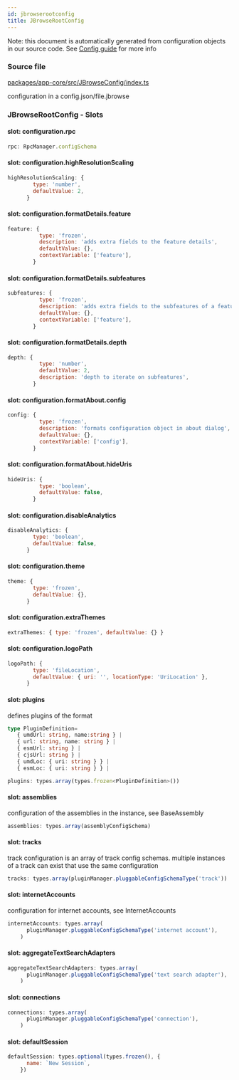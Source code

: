 ```yaml
---
id: jbrowserootconfig
title: JBrowseRootConfig
---
```

Note: this document is automatically generated from configuration objects in
our source code. See [Config guide](/docs/config_guide) for more info

### Source file

[packages/app-core/src/JBrowseConfig/index.ts](https://github.com/GMOD/jbrowse-components/blob/main/packages/app-core/src/JBrowseConfig/index.ts)

configuration in a config.json/file.jbrowse



### JBrowseRootConfig - Slots
#### slot: configuration.rpc



```js
rpc: RpcManager.configSchema
```

#### slot: configuration.highResolutionScaling



```js
highResolutionScaling: {
        type: 'number',
        defaultValue: 2,
      }
```

#### slot: configuration.formatDetails.feature



```js
feature: {
          type: 'frozen',
          description: 'adds extra fields to the feature details',
          defaultValue: {},
          contextVariable: ['feature'],
        }
```

#### slot: configuration.formatDetails.subfeatures



```js
subfeatures: {
          type: 'frozen',
          description: 'adds extra fields to the subfeatures of a feature',
          defaultValue: {},
          contextVariable: ['feature'],
        }
```

#### slot: configuration.formatDetails.depth



```js
depth: {
          type: 'number',
          defaultValue: 2,
          description: 'depth to iterate on subfeatures',
        }
```

#### slot: configuration.formatAbout.config



```js
config: {
          type: 'frozen',
          description: 'formats configuration object in about dialog',
          defaultValue: {},
          contextVariable: ['config'],
        }
```

#### slot: configuration.formatAbout.hideUris



```js
hideUris: {
          type: 'boolean',
          defaultValue: false,
        }
```

#### slot: configuration.disableAnalytics



```js
disableAnalytics: {
        type: 'boolean',
        defaultValue: false,
      }
```

#### slot: configuration.theme



```js
theme: {
        type: 'frozen',
        defaultValue: {},
      }
```

#### slot: configuration.extraThemes



```js
extraThemes: { type: 'frozen', defaultValue: {} }
```

#### slot: configuration.logoPath



```js
logoPath: {
        type: 'fileLocation',
        defaultValue: { uri: '', locationType: 'UriLocation' },
      }
```

#### slot: plugins

defines plugins of the format
```typescript
type PluginDefinition=
   { umdUrl: string, name:string } |
   { url: string, name: string } |
   { esmUrl: string } |
   { cjsUrl: string } |
   { umdLoc: { uri: string } } |
   { esmLoc: { uri: string } } |
```

```js
plugins: types.array(types.frozen<PluginDefinition>())
```

#### slot: assemblies

configuration of the assemblies in the instance, see BaseAssembly

```js
assemblies: types.array(assemblyConfigSchema)
```

#### slot: tracks

track configuration is an array of track config schemas. multiple
instances of a track can exist that use the same configuration

```js
tracks: types.array(pluginManager.pluggableConfigSchemaType('track'))
```

#### slot: internetAccounts

configuration for internet accounts, see InternetAccounts

```js
internetAccounts: types.array(
      pluginManager.pluggableConfigSchemaType('internet account'),
    )
```

#### slot: aggregateTextSearchAdapters



```js
aggregateTextSearchAdapters: types.array(
      pluginManager.pluggableConfigSchemaType('text search adapter'),
    )
```

#### slot: connections



```js
connections: types.array(
      pluginManager.pluggableConfigSchemaType('connection'),
    )
```

#### slot: defaultSession



```js
defaultSession: types.optional(types.frozen(), {
      name: `New Session`,
    })
```




